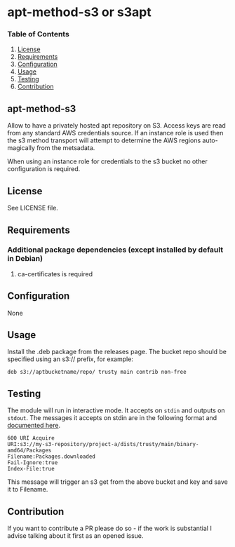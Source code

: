 # apt-method-s3 or s3apt

### Table of Contents
1. [License](#license)
1. [Requirements](#requirements)
1. [Configuration](#configuration)
1. [Usage](#usage)
1. [Testing](#testing)
1. [Contribution](#contribution)

## apt-method-s3
Allow to have a privately hosted apt repository on S3. Access keys are read from
any standard AWS credentials source.  If an instance role is used then the s3 method
transport will attempt to determine the AWS regions auto-magically from the metsadata.

When using an instance role for credentials to the s3 bucket no other configuration is
required.

## License

See LICENSE file.

## Requirements
### Additional package dependencies (except installed by default in Debian)
1. ca-certificates is required

## Configuration

None

## Usage
Install the .deb package from the releases page.  The bucket repo should be
specified using an s3:// prefix, for example:

`deb s3://aptbucketname/repo/ trusty main contrib non-free`

## Testing
The module will run in interactive mode.  It accepts on `stdin` and outputs on `stdout`.  The messages it accepts on stdin
are in the following format and [documented here](http://www.fifi.org/doc/libapt-pkg-doc/method.html/index.html#abstract).

```
600 URI Acquire
URI:s3://my-s3-repository/project-a/dists/trusty/main/binary-amd64/Packages
Filename:Packages.downloaded
Fail-Ignore:true
Index-File:true
```

This message will trigger an s3 get from the above bucket and key and save it to Filename.

## Contribution
If you want to contribute a PR please do so - if the work is substantial I advise talking about it first as an opened issue.
